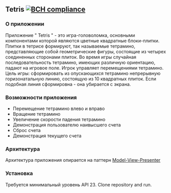 ## Tetris [![BCH compliance](https://bettercodehub.com/edge/badge/Gnucheva/Tetris?branch=main)](https://bettercodehub.com/)


### О приложении
Приложение " Tetris " - это игра-головоломка, основными компонентами которой являются цветные квадратные блоки-плитки. Плитки в тетрисе формируют, так называемые
тетрамино, представляющие собой геометрические фигуры, состоящие из четырех соединенных сторонами плиток. Во время игры случайная последовательность тетрамино, имеющих
различную ориентацию, падают на игровое поле. Игрок управляет перемещениями тетрамино. Цель игры: сформировать из опускающихся тетрамино непрерывную горизонатальную линию, 
состоящую из 10 квадратных плиток. Если подобная линия сформировна - она убирается с экрана. 

### Возможности приложения
* Перемещение тетрамино влево и вправо 
* Вращение тетрамино 
* Увеличение скорости падения тетрамино 
* Демонстрация пользователю наивысшего счета 
* Сброс счета 
* Демонстрация текущего счета 

### Архитектура
Архитектура приложения опирается на паттерн [Model-View-Presenter](https://habr.com/ru/post/343438/)

### Установка 
Требуется минимальный уровень API 23. Clone repository and run. 
